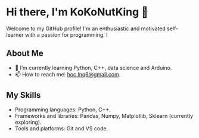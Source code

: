 # Hi there, I'm KoKoNutKing 👋

Welcome to my GitHub profile! I'm an enthusiastic and motivated self-learner with a passion for programming. I 

## About Me
- 🌱 I’m currently learning Python, C++, data science and Arduino.
- 📫 How to reach me: hoc.lnq6@gmail.com.

## My Skills
- Programming languages: Python, C++.
- Frameworks and libraries: Pandas, Numpy, Matplotlib, Sklearn (currently exploring).
- Tools and platforms: Git and VS code.


